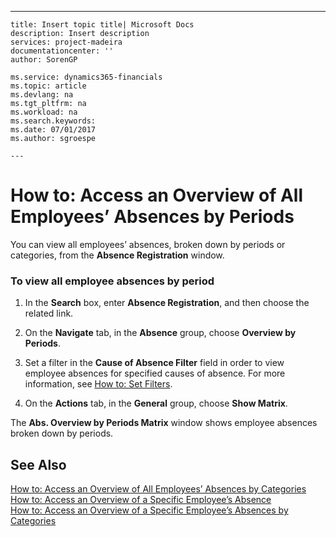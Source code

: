 ---
    title: Insert topic title| Microsoft Docs
    description: Insert description
    services: project-madeira
    documentationcenter: ''
    author: SorenGP

    ms.service: dynamics365-financials
    ms.topic: article
    ms.devlang: na
    ms.tgt_pltfrm: na
    ms.workload: na
    ms.search.keywords:
    ms.date: 07/01/2017
    ms.author: sgroespe

    ---
# How to: Access an Overview of All Employees’ Absences by Periods
You can view all employees’ absences, broken down by periods or categories, from the **Absence Registration** window.  
  
### To view all employee absences by period  
  
1.  In the **Search** box, enter **Absence Registration**, and then choose the related link.  
  
2.  On the **Navigate** tab, in the **Absence** group, choose **Overview by Periods**.  
  
3.  Set a filter in the **Cause of Absence Filter** field in order to view employee absences for specified causes of absence. For more information, see [How to: Set Filters](../FullExperience/how-to-set-filters.md).  
  
4.  On the **Actions** tab, in the **General** group, choose **Show Matrix**.  
  
 The **Abs. Overview by Periods Matrix** window shows employee absences broken down by periods.  
  
## See Also  
 [How to: Access an Overview of All Employees’ Absences by Categories](../FullExperience/how-to-access-an-overview-of-all-employees’-absences-by-categories.md)   
 [How to: Access an Overview of a Specific Employee’s Absence](../FullExperience/how-to-access-an-overview-of-a-specific-employee’s-absence.md)   
 [How to: Access an Overview of a Specific Employee’s Absences by Categories](../FullExperience/how-to-access-an-overview-of-a-specific-employee’s-absences-by-categories.md)
